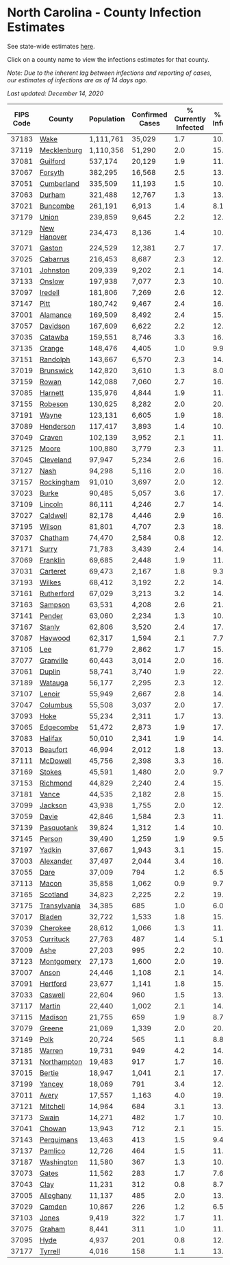 # North Carolina - County Infection Estimates

See state-wide estimates [here](/infections/us-nc).

Click on a county name to view the infections estimates for that county.

*Note: Due to the inherent lag between infections and reporting of cases, our estimates of infections are as of 14 days ago.*

*Last updated: December 14, 2020*

|   FIPS Code |                       County |   Population |   Confirmed Cases |   % Currently Infected |   % Total Infected |
|-------------|------------------------------|--------------|-------------------|------------------------|--------------------|
|       37183 |                 [Wake](wake) |    1,111,761 |            35,029 |                    1.7 |               10.0 |
|       37119 |   [Mecklenburg](mecklenburg) |    1,110,356 |            51,290 |                    2.0 |               15.3 |
|       37081 |         [Guilford](guilford) |      537,174 |            20,129 |                    1.9 |               11.8 |
|       37067 |           [Forsyth](forsyth) |      382,295 |            16,568 |                    2.5 |               13.6 |
|       37051 |     [Cumberland](cumberland) |      335,509 |            11,193 |                    1.5 |               10.5 |
|       37063 |             [Durham](durham) |      321,488 |            12,767 |                    1.3 |               13.7 |
|       37021 |         [Buncombe](buncombe) |      261,191 |             6,913 |                    1.4 |                8.1 |
|       37179 |               [Union](union) |      239,859 |             9,645 |                    2.2 |               12.7 |
|       37129 |   [New Hanover](new-hanover) |      234,473 |             8,136 |                    1.4 |               10.9 |
|       37071 |             [Gaston](gaston) |      224,529 |            12,381 |                    2.7 |               17.0 |
|       37025 |         [Cabarrus](cabarrus) |      216,453 |             8,687 |                    2.3 |               12.7 |
|       37101 |         [Johnston](johnston) |      209,339 |             9,202 |                    2.1 |               14.0 |
|       37133 |             [Onslow](onslow) |      197,938 |             7,077 |                    2.3 |               10.3 |
|       37097 |           [Iredell](iredell) |      181,806 |             7,269 |                    2.6 |               12.2 |
|       37147 |                 [Pitt](pitt) |      180,742 |             9,467 |                    2.4 |               16.2 |
|       37001 |         [Alamance](alamance) |      169,509 |             8,492 |                    2.4 |               15.8 |
|       37057 |         [Davidson](davidson) |      167,609 |             6,622 |                    2.2 |               12.3 |
|       37035 |           [Catawba](catawba) |      159,551 |             8,746 |                    3.3 |               16.5 |
|       37135 |             [Orange](orange) |      148,476 |             4,405 |                    1.0 |                9.9 |
|       37151 |         [Randolph](randolph) |      143,667 |             6,570 |                    2.3 |               14.6 |
|       37019 |       [Brunswick](brunswick) |      142,820 |             3,610 |                    1.3 |                8.0 |
|       37159 |               [Rowan](rowan) |      142,088 |             7,060 |                    2.7 |               16.0 |
|       37085 |           [Harnett](harnett) |      135,976 |             4,844 |                    1.9 |               11.3 |
|       37155 |           [Robeson](robeson) |      130,625 |             8,282 |                    2.0 |               20.6 |
|       37191 |               [Wayne](wayne) |      123,131 |             6,605 |                    1.9 |               18.5 |
|       37089 |       [Henderson](henderson) |      117,417 |             3,893 |                    1.4 |               10.5 |
|       37049 |             [Craven](craven) |      102,139 |             3,952 |                    2.1 |               11.7 |
|       37125 |               [Moore](moore) |      100,880 |             3,779 |                    2.3 |               11.7 |
|       37045 |       [Cleveland](cleveland) |       97,947 |             5,234 |                    2.6 |               16.1 |
|       37127 |                 [Nash](nash) |       94,298 |             5,116 |                    2.0 |               16.8 |
|       37157 |     [Rockingham](rockingham) |       91,010 |             3,697 |                    2.0 |               12.1 |
|       37023 |               [Burke](burke) |       90,485 |             5,057 |                    3.6 |               17.7 |
|       37109 |           [Lincoln](lincoln) |       86,111 |             4,246 |                    2.7 |               14.9 |
|       37027 |         [Caldwell](caldwell) |       82,178 |             4,446 |                    2.9 |               16.4 |
|       37195 |             [Wilson](wilson) |       81,801 |             4,707 |                    2.3 |               18.5 |
|       37037 |           [Chatham](chatham) |       74,470 |             2,584 |                    0.8 |               12.7 |
|       37171 |               [Surry](surry) |       71,783 |             3,439 |                    2.4 |               14.7 |
|       37069 |         [Franklin](franklin) |       69,685 |             2,448 |                    1.9 |               11.3 |
|       37031 |         [Carteret](carteret) |       69,473 |             2,167 |                    1.8 |                9.3 |
|       37193 |             [Wilkes](wilkes) |       68,412 |             3,192 |                    2.2 |               14.9 |
|       37161 |     [Rutherford](rutherford) |       67,029 |             3,213 |                    3.2 |               14.7 |
|       37163 |           [Sampson](sampson) |       63,531 |             4,208 |                    2.6 |               21.7 |
|       37141 |             [Pender](pender) |       63,060 |             2,234 |                    1.3 |               10.9 |
|       37167 |             [Stanly](stanly) |       62,806 |             3,520 |                    2.4 |               17.5 |
|       37087 |           [Haywood](haywood) |       62,317 |             1,594 |                    2.1 |                7.7 |
|       37105 |                   [Lee](lee) |       61,779 |             2,862 |                    1.7 |               15.8 |
|       37077 |       [Granville](granville) |       60,443 |             3,014 |                    2.0 |               16.6 |
|       37061 |             [Duplin](duplin) |       58,741 |             3,740 |                    1.9 |               22.3 |
|       37189 |           [Watauga](watauga) |       56,177 |             2,295 |                    2.3 |               12.2 |
|       37107 |             [Lenoir](lenoir) |       55,949 |             2,667 |                    2.8 |               14.9 |
|       37047 |         [Columbus](columbus) |       55,508 |             3,037 |                    2.0 |               17.8 |
|       37093 |                 [Hoke](hoke) |       55,234 |             2,311 |                    1.7 |               13.5 |
|       37065 |       [Edgecombe](edgecombe) |       51,472 |             2,873 |                    1.9 |               17.7 |
|       37083 |           [Halifax](halifax) |       50,010 |             2,341 |                    1.9 |               14.8 |
|       37013 |         [Beaufort](beaufort) |       46,994 |             2,012 |                    1.8 |               13.0 |
|       37111 |         [McDowell](mcdowell) |       45,756 |             2,398 |                    3.3 |               16.0 |
|       37169 |             [Stokes](stokes) |       45,591 |             1,480 |                    2.0 |                9.7 |
|       37153 |         [Richmond](richmond) |       44,829 |             2,240 |                    2.4 |               15.6 |
|       37181 |               [Vance](vance) |       44,535 |             2,182 |                    2.8 |               15.9 |
|       37099 |           [Jackson](jackson) |       43,938 |             1,755 |                    2.0 |               12.0 |
|       37059 |               [Davie](davie) |       42,846 |             1,584 |                    2.3 |               11.4 |
|       37139 |     [Pasquotank](pasquotank) |       39,824 |             1,312 |                    1.4 |               10.5 |
|       37145 |             [Person](person) |       39,490 |             1,259 |                    1.9 |                9.5 |
|       37197 |             [Yadkin](yadkin) |       37,667 |             1,943 |                    3.1 |               15.9 |
|       37003 |       [Alexander](alexander) |       37,497 |             2,044 |                    3.4 |               16.1 |
|       37055 |                 [Dare](dare) |       37,009 |               794 |                    1.2 |                6.5 |
|       37113 |               [Macon](macon) |       35,858 |             1,062 |                    0.9 |                9.7 |
|       37165 |         [Scotland](scotland) |       34,823 |             2,225 |                    2.2 |               19.7 |
|       37175 | [Transylvania](transylvania) |       34,385 |               685 |                    1.0 |                6.0 |
|       37017 |             [Bladen](bladen) |       32,722 |             1,533 |                    1.8 |               15.4 |
|       37039 |         [Cherokee](cherokee) |       28,612 |             1,066 |                    1.3 |               11.8 |
|       37053 |       [Currituck](currituck) |       27,763 |               487 |                    1.4 |                5.1 |
|       37009 |                 [Ashe](ashe) |       27,203 |               995 |                    2.2 |               10.7 |
|       37123 |     [Montgomery](montgomery) |       27,173 |             1,600 |                    2.0 |               19.4 |
|       37007 |               [Anson](anson) |       24,446 |             1,108 |                    2.1 |               14.4 |
|       37091 |         [Hertford](hertford) |       23,677 |             1,141 |                    1.8 |               15.6 |
|       37033 |           [Caswell](caswell) |       22,604 |               960 |                    1.5 |               13.3 |
|       37117 |             [Martin](martin) |       22,440 |             1,002 |                    2.1 |               14.0 |
|       37115 |           [Madison](madison) |       21,755 |               659 |                    1.9 |                8.7 |
|       37079 |             [Greene](greene) |       21,069 |             1,339 |                    2.0 |               20.2 |
|       37149 |                 [Polk](polk) |       20,724 |               565 |                    1.1 |                8.8 |
|       37185 |             [Warren](warren) |       19,731 |               949 |                    4.2 |               14.8 |
|       37131 |   [Northampton](northampton) |       19,483 |               917 |                    1.7 |               16.3 |
|       37015 |             [Bertie](bertie) |       18,947 |             1,041 |                    2.1 |               17.9 |
|       37199 |             [Yancey](yancey) |       18,069 |               791 |                    3.4 |               12.8 |
|       37011 |               [Avery](avery) |       17,557 |             1,163 |                    4.0 |               19.4 |
|       37121 |         [Mitchell](mitchell) |       14,964 |               684 |                    3.1 |               13.4 |
|       37173 |               [Swain](swain) |       14,271 |               482 |                    1.7 |               10.3 |
|       37041 |             [Chowan](chowan) |       13,943 |               712 |                    2.1 |               15.8 |
|       37143 |     [Perquimans](perquimans) |       13,463 |               413 |                    1.5 |                9.4 |
|       37137 |           [Pamlico](pamlico) |       12,726 |               464 |                    1.5 |               11.3 |
|       37187 |     [Washington](washington) |       11,580 |               367 |                    1.3 |               10.5 |
|       37073 |               [Gates](gates) |       11,562 |               283 |                    1.7 |                7.6 |
|       37043 |                 [Clay](clay) |       11,231 |               312 |                    0.8 |                8.7 |
|       37005 |       [Alleghany](alleghany) |       11,137 |               485 |                    2.0 |               13.2 |
|       37029 |             [Camden](camden) |       10,867 |               226 |                    1.2 |                6.5 |
|       37103 |               [Jones](jones) |        9,419 |               322 |                    1.7 |               11.1 |
|       37075 |             [Graham](graham) |        8,441 |               311 |                    1.0 |               11.0 |
|       37095 |                 [Hyde](hyde) |        4,937 |               201 |                    0.8 |               12.8 |
|       37177 |           [Tyrrell](tyrrell) |        4,016 |               158 |                    1.1 |               13.5 |